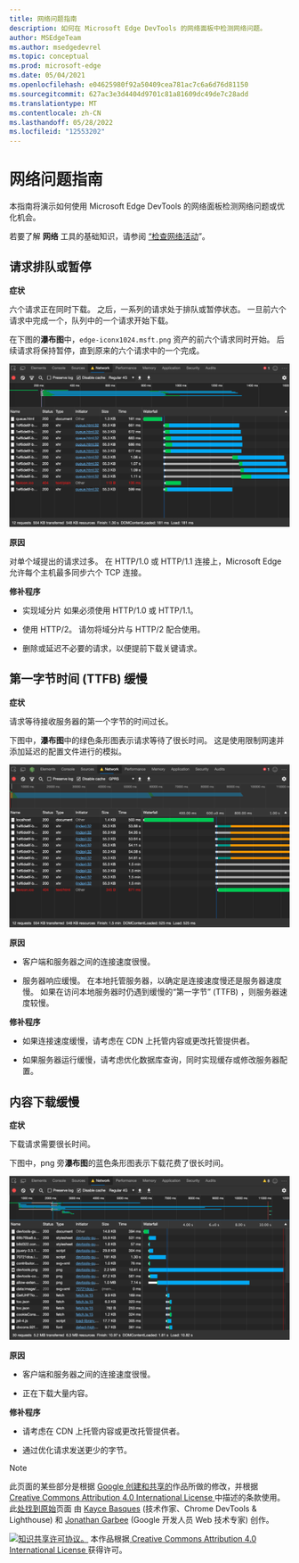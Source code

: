 ```yaml
---
title: 网络问题指南
description: 如何在 Microsoft Edge DevTools 的网络面板中检测网络问题。
author: MSEdgeTeam
ms.author: msedgedevrel
ms.topic: conceptual
ms.prod: microsoft-edge
ms.date: 05/04/2021
ms.openlocfilehash: e04625980f92a50409cea781ac7c6a6d76d81150
ms.sourcegitcommit: 627ac3e3d4404d9701c81a81609dc49de7c28add
ms.translationtype: MT
ms.contentlocale: zh-CN
ms.lasthandoff: 05/28/2022
ms.locfileid: "12553202"
---
```

<!-- delete this notice and at bottom of file? search other repo to try to confirm that this article is based on a copy -->
<!-- Copyright Kayce Basques and Jonathan Garbee

   Licensed under the Apache License, Version 2.0 (the "License");
   you may not use this file except in compliance with the License.
   You may obtain a copy of the License at

       https://www.apache.org/licenses/LICENSE-2.0

   Unless required by applicable law or agreed to in writing, software
   distributed under the License is distributed on an "AS IS" BASIS,
   WITHOUT WARRANTIES OR CONDITIONS OF ANY KIND, either express or implied.
   See the License for the specific language governing permissions and
   limitations under the License.  -->
# <a name="network-issues-guide"></a>网络问题指南

本指南将演示如何使用 Microsoft Edge DevTools 的网络面板检测网络问题或优化机会。

若要了解 **网络** 工具的基础知识，请参阅 [“检查网络活动](index.md)”。


<!-- ====================================================================== -->
## <a name="queued-or-stalled-requests"></a>请求排队或暂停

**症状**

六个请求正在同时下载。  之后，一系列的请求处于排队或暂停状态。  一旦前六个请求中完成一个，队列中的一个请求开始下载。

在下图的**瀑布图**中，`edge-iconx1024.msft.png` 资产的前六个请求同时开始。  后续请求将保持暂停，直到原来的六个请求中的一个完成。

![网络面板中排队或停止的系列的示例。](../media/network-network-disabled-cache-resources-queue.msft.png)

**原因**

对单个域提出的请求过多。  在 HTTP/1.0 或 HTTP/1.1 连接上，Microsoft Edge 允许每个主机最多同步六个 TCP 连接。

**修补程序**

*  实现域分片<!-- (splitting resources across multiple domains)--> 如果必须使用 HTTP/1.0 或 HTTP/1.1。

*  使用 HTTP/2。  请勿将域分片与 HTTP/2 配合使用。

*  删除或延迟不必要的请求，以便提前下载关键请求。


<!-- ====================================================================== -->
## <a name="slow-time-to-first-byte-ttfb"></a>第一字节时间 (TTFB) 缓慢

**症状**

请求等待接收服务器的第一个字节的时间过长。

下图中，**瀑布图**中的绿色条形图表示请求等待了很长时间。  这是使用限制网速并添加延迟的配置文件进行的模拟。

![请求的示例，该请求的“到第一字节”时间较慢。](../media/network-network-resources-using-dial-up-profile.msft.png)

**原因**

*  客户端和服务器之间的连接速度很慢。

*  服务器响应缓慢。  在本地托管服务器，以确定是连接速度慢还是服务器速度慢。  如果在访问本地服务器时仍遇到缓慢的“第一字节” (TTFB) ，则服务器速度较慢。

**修补程序**

*  如果连接速度缓慢，请考虑在 CDN 上托管内容或更改托管提供者。

*  如果服务器运行缓慢，请考虑优化数据库查询，同时实现缓存或修改服务器配置。


<!-- ====================================================================== -->
## <a name="slow-content-download"></a>内容下载缓慢

**症状**

下载请求需要很长时间。

下图中，png 旁**瀑布图**的蓝色条形图表示下载花费了很长时间。

![需要很长时间才能下载的请求示例。](../media/network-network-resources-edge-devtools.msft.png)

**原因**

*  客户端和服务器之间的连接速度很慢。

*  正在下载大量内容。

**修补程序**

*  请考虑在 CDN 上托管内容或更改托管提供者。

*  通过优化请求发送更少的字节。

<!-- ## Contribute knowledge  / Getting in touch

Do you have a network issue that should be added to this guide?

*  Send a tweet to [@EdgeDevTools](https://twitter.com/intent/tweet?text=@EdgeDevTools%20[Network%20Issues%20Guide%20Suggestion]).
*  Click **Send Feedback** (![Send Feedback.](../media/smile-icon.msft.png)) in the DevTools or press `Alt`+`Shift`+`I` (Windows, Linux) or `Option`+`Shift`+`I` (macOS) to provide feedback or feature requests.
*  [Open an issue](https://github.com/MicrosoftDocs/edge-developer/issues/new?title=%5BDevTools%20Network%20Issues%20Guide%20Suggestion%5D) on the docs repo.  -->


<!-- ====================================================================== -->
<!-- delete this notice? search other repo to try to confirm that this article is a copy -->
> [!NOTE]
> 此页面的某些部分是根据 [Google 创建和共享的](https://developers.google.com/terms/site-policies)作品所做的修改，并根据[ Creative Commons Attribution 4.0 International License ](https://creativecommons.org/licenses/by/4.0)中描述的条款使用。
> 此[处找到原始](https://developers.google.com/web/tools/chrome-devtools/network/issues)页面<!-- redirects to https://developer.chrome.com/docs/devtools/network/ --> 由 [Kayce Basques](https://developers.google.com/web/resources/contributors#kayce-basques) (技术作家、Chrome DevTools \& Lighthouse) 和 [Jonathan Garbee](https://developers.google.com/web/resources/contributors#jonathan-garbee) (Google 开发人员 Web 技术专家) 创作。

[![知识共享许可协议。](https://i.creativecommons.org/l/by/4.0/88x31.png)](https://creativecommons.org/licenses/by/4.0)
本作品根据[ Creative Commons Attribution 4.0 International License ](https://creativecommons.org/licenses/by/4.0)获得许可。
